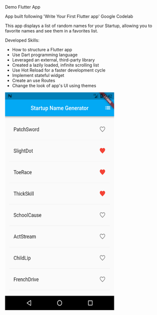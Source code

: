 Demo Flutter App

App built following 'Write Your First Flutter app' Google Codelab

This app displays a list of random names for your Startup, allowing you to favorite names and see them in a favorites list.

Developed Skills:

  - How to structure a Flutter app
  - Use Dart programming language
  - Leveraged an external, third-party library
  - Created a lazily loaded, infinite scrolling list
  - Use Hot Reload for a faster development cycle
  - Implement stateful widget
  - Create an use Routes
  - Change the look of app's UI using themes
  
  <img src="https://github.com/peterMonteer/startup-name-generator/blob/master/screenshots/Screenshot_1548538958.png" width="360" height="720">

